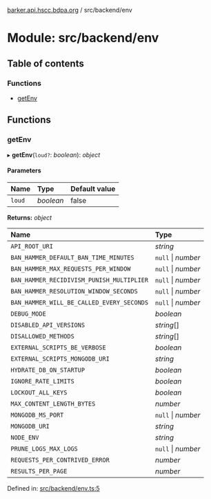 [barker.api.hscc.bdpa.org][1] / src/backend/env

# Module: src/backend/env

## Table of contents

### Functions

- [getEnv][2]

## Functions

### getEnv

▸ **getEnv**(`loud?`: _boolean_): _object_

#### Parameters

| Name   | Type      | Default value |
| :----- | :-------- | :------------ |
| `loud` | _boolean_ | false         |

**Returns:** _object_

| Name                                      | Type               |
| :---------------------------------------- | :----------------- |
| `API_ROOT_URI`                            | _string_           |
| `BAN_HAMMER_DEFAULT_BAN_TIME_MINUTES`     | `null` \| _number_ |
| `BAN_HAMMER_MAX_REQUESTS_PER_WINDOW`      | `null` \| _number_ |
| `BAN_HAMMER_RECIDIVISM_PUNISH_MULTIPLIER` | `null` \| _number_ |
| `BAN_HAMMER_RESOLUTION_WINDOW_SECONDS`    | `null` \| _number_ |
| `BAN_HAMMER_WILL_BE_CALLED_EVERY_SECONDS` | `null` \| _number_ |
| `DEBUG_MODE`                              | _boolean_          |
| `DISABLED_API_VERSIONS`                   | _string_[]         |
| `DISALLOWED_METHODS`                      | _string_[]         |
| `EXTERNAL_SCRIPTS_BE_VERBOSE`             | _boolean_          |
| `EXTERNAL_SCRIPTS_MONGODB_URI`            | _string_           |
| `HYDRATE_DB_ON_STARTUP`                   | _boolean_          |
| `IGNORE_RATE_LIMITS`                      | _boolean_          |
| `LOCKOUT_ALL_KEYS`                        | _boolean_          |
| `MAX_CONTENT_LENGTH_BYTES`                | _number_           |
| `MONGODB_MS_PORT`                         | `null` \| _number_ |
| `MONGODB_URI`                             | _string_           |
| `NODE_ENV`                                | _string_           |
| `PRUNE_LOGS_MAX_LOGS`                     | `null` \| _number_ |
| `REQUESTS_PER_CONTRIVED_ERROR`            | _number_           |
| `RESULTS_PER_PAGE`                        | _number_           |

Defined in: [src/backend/env.ts:5][3]

[1]: ../README.md
[2]: src_backend_env.md#getenv
[3]:
  https://github.com/nhscc/barker.api.hscc.bdpa.org/blob/37281dd/src/backend/env.ts#L5
